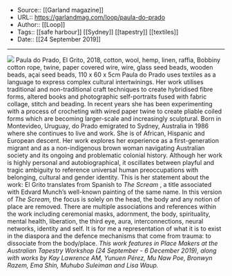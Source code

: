 ﻿
  * Source:: [[Garland magazine]]
  * URL:: https://garlandmag.com/loop/paula-do-prado
  * Author:: [[Loop]]
  * Tags:: [[safe harbour]] [[Sydney]] [[tapestry]] [[textiles]]
  * Date:: [[24 September 2019]]


* * *
[![](https://garlandmag.com/wp-content/uploads/2019/09/unnamed-4-683x1024.jpg)](https://garlandmag.com/wp-content/uploads/2019/09/unnamed-4.jpg)
Paula do Prado, El Grito, 2018, cotton, wool, hemp, linen, raffia, Bobbiny cotton rope, twine, paper covered wire, wire, glass seed beads, wooden beads, açai seed beads, 110 x 60 x 5cm
Paula do Prado uses textiles as a language to express complex cultural intertwinings.
Her work utilises traditional and non-traditional craft techniques to create hybridised fibre forms, altered books and photographic self-portraits fused with fabric collage, stitch and beading. In recent years she has been experimenting with a process of crocheting with wired paper twine to create pliable coiled forms which are becoming larger-scale and increasingly sculptural.
Born in Montevideo, Uruguay, do Prado emigrated to Sydney, Australia in 1986 where she continues to live and work. She is of African, Hispanic and European descent. Her work explores her experience as a first-generation migrant and as a non-indigenous brown woman navigating Australian society and its ongoing and problematic colonial history. Although her work is highly personal and autobiographical, it oscillates between playful and tragic ambiguity to reference universal human preoccupations with belonging, cultural and gender identity.
This is her statement about the work:
El Grito translates from Spanish to _The Scream_ , a title associated with Edvard Munch’s well-known painting of the same name. In this version of _The Scream,_ the focus is solely on the head, the body and any notion of place are removed. There are multiple associations and references within the work including ceremonial masks, adornment, the body, spirituality, mental health, liberation, the third eye, aura, interconnections, neural networks, identity and self. It is for me a representation of what it is to exist in the diaspora and the defence mechanisms that come from trauma: to dissociate from the body/place.
 _This work features in Place Makers at the Australian Tapestry Workshop (24 September - 6 December 2019), along with works by Kay Lawrence AM, Yunuen Pérez, Mu Naw Poe, Bronwyn Razem, Ema Shin, Muhubo Suleiman and Lisa Waup._
